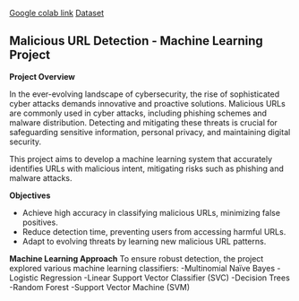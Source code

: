 [Google colab link](https://drive.google.com/file/d/1iMxXHwDZBHNNiLi2WBisYxf4Z6mygY7h/view?usp=sharing)
[Dataset](https://www.kaggle.com/datasets/xwolf12/malicious-and-benign-websites)


## Malicious URL Detection - Machine Learning Project

**Project Overview**

In the ever-evolving landscape of cybersecurity, the rise of sophisticated cyber attacks demands innovative and proactive solutions. Malicious URLs are commonly used in cyber attacks, including phishing schemes and malware distribution. Detecting and mitigating these threats is crucial for safeguarding sensitive information, personal privacy, and maintaining digital security.

This project aims to develop a machine learning system that accurately identifies URLs with malicious intent, mitigating risks such as phishing and malware attacks.

**Objectives**
  - Achieve high accuracy in classifying malicious URLs, minimizing false positives.
  - Reduce detection time, preventing users from accessing harmful URLs.
  - Adapt to evolving threats by learning new malicious URL patterns.

**Machine Learning Approach**
To ensure robust detection, the project explored various machine learning classifiers:
  -Multinomial Naïve Bayes
  -Logistic Regression
  -Linear Support Vector Classifier (SVC)
  -Decision Trees
  -Random Forest
  -Support Vector Machine (SVM)
